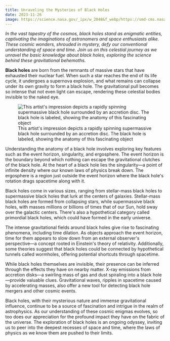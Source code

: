 ```yaml
---
title: Unraveling the Mysteries of Black Holes
date: 2023-11-26
image: https://science.nasa.gov/_ipx/w_2048&f_webp/https://smd-cms.nasa.gov/wp-content/uploads/2023/09/blackhole_1600.jpg%3Fw=1600
---
```


_In the vast tapestry of the cosmos, black holes stand as enigmatic entities, captivating the imaginations of astronomers and space enthusiasts alike. These cosmic wonders, shrouded in mystery, defy our conventional understanding of space and time. Join us on this celestial journey as we unravel the basic knowledge about black holes, exploring the science behind these gravitational behemoths._

**Black holes** are born from the remnants of massive stars that have exhausted their nuclear fuel. When such a star reaches the end of its life cycle, it undergoes a supernova explosion, and what remains can collapse under its own gravity to form a black hole. The gravitational pull becomes so intense that not even light can escape, rendering these celestial bodies invisible to the naked eye.

<figure class="image">
  <img src="https://science.nasa.gov/_ipx/w_2048&f_webp/https://smd-cms.nasa.gov/wp-content/uploads/2023/09/Illustration_of_black_hole.jpeg%3Fw=1728" alt="This artist's impression depicts a rapidly spinning supermassive black hole surrounded by an accretion disc. The black hole is labeled, showing the anatomy of this fascinating object" />
  <figcaption>
    This artist's impression depicts a rapidly spinning supermassive black hole surrounded by an accretion disc. The black hole is labeled, showing the anatomy of this fascinating object
  </figcaption>
</figure>

Understanding the anatomy of a black hole involves exploring key features such as the event horizon, singularity, and ergosphere. The event horizon is the boundary beyond which nothing can escape the gravitational clutches of the black hole. At the heart of a black hole lies the singularity—a point of infinite density where our known laws of physics break down. The ergosphere is a region just outside the event horizon where the black hole's rotation drags spacetime along with it.

Black holes come in various sizes, ranging from stellar-mass black holes to supermassive black holes that lurk at the centers of galaxies. Stellar-mass black holes are formed from collapsing stars, while supermassive black holes, with masses millions or billions of times that of our Sun, hold sway over the galactic centers. There's also a hypothetical category called primordial black holes, which could have formed in the early universe.

The intense gravitational fields around black holes give rise to fascinating phenomena, including time dilation. As objects approach the event horizon, time for them appears to slow down from an external observer's perspective—a concept rooted in Einstein's theory of relativity. Additionally, some theories suggest that black holes could be connected by hypothetical tunnels called wormholes, offering potential shortcuts through spacetime.

While black holes themselves are invisible, their presence can be inferred through the effects they have on nearby matter. X-ray emissions from accretion disks—a swirling mass of gas and dust spiraling into a black hole—provide valuable clues. Gravitational waves, ripples in spacetime caused by accelerating masses, also offer a new tool for detecting black hole mergers and other cosmic events.

Black holes, with their mysterious nature and immense gravitational influence, continue to be a source of fascination and intrigue in the realm of astrophysics. As our understanding of these cosmic enigmas evolves, so too does our appreciation for the profound impact they have on the fabric of the universe. The exploration of black holes is an ongoing odyssey, inviting us to peer into the deepest recesses of space and time, where the laws of physics as we know them are pushed to their limits.
